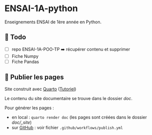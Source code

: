 # ENSAI-1A-python

Enseignements ENSAI de 1ère année en Python.

## :construction: Todo

- [ ] repo ENSAI-1A-POO-TP :arrow_right: récupérer contenu et supprimer
- [ ] Fiche Numpy
- [ ] Fiche Pandas

## :rocket: Publier les pages

Site construit avec [Quarto](https://quarto.org/) ([Tutoriel](https://ludo2ne.github.io/Quarto-tuto/))

Le contenu du site documentaire se trouve dans le dossier *doc*.

Pour générer les pages :

- en local : `quarto render doc` (les pages sont créées dans le dossier *doc/_site*)
- sur [GitHub](https://ludo2ne.github.io/ENSAI-1A-Python/) : voir fichier `.github/workflows/publish.yml`
